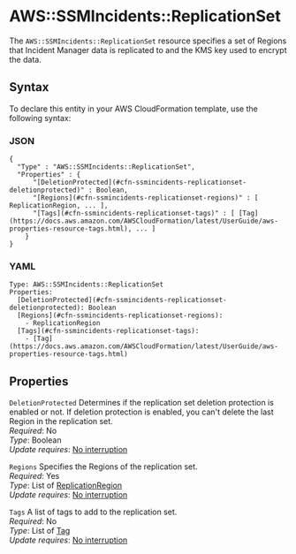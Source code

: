 # AWS::SSMIncidents::ReplicationSet<a name="aws-resource-ssmincidents-replicationset"></a>

The `AWS::SSMIncidents::ReplicationSet` resource specifies a set of Regions that Incident Manager data is replicated to and the KMS key used to encrypt the data\.

## Syntax<a name="aws-resource-ssmincidents-replicationset-syntax"></a>

To declare this entity in your AWS CloudFormation template, use the following syntax:

### JSON<a name="aws-resource-ssmincidents-replicationset-syntax.json"></a>

```
{
  "Type" : "AWS::SSMIncidents::ReplicationSet",
  "Properties" : {
      "[DeletionProtected](#cfn-ssmincidents-replicationset-deletionprotected)" : Boolean,
      "[Regions](#cfn-ssmincidents-replicationset-regions)" : [ ReplicationRegion, ... ],
      "[Tags](#cfn-ssmincidents-replicationset-tags)" : [ [Tag](https://docs.aws.amazon.com/AWSCloudFormation/latest/UserGuide/aws-properties-resource-tags.html), ... ]
    }
}
```

### YAML<a name="aws-resource-ssmincidents-replicationset-syntax.yaml"></a>

```
Type: AWS::SSMIncidents::ReplicationSet
Properties:
  [DeletionProtected](#cfn-ssmincidents-replicationset-deletionprotected): Boolean
  [Regions](#cfn-ssmincidents-replicationset-regions):
    - ReplicationRegion
  [Tags](#cfn-ssmincidents-replicationset-tags):
    - [Tag](https://docs.aws.amazon.com/AWSCloudFormation/latest/UserGuide/aws-properties-resource-tags.html)
```

## Properties<a name="aws-resource-ssmincidents-replicationset-properties"></a>

`DeletionProtected` <a name="cfn-ssmincidents-replicationset-deletionprotected"></a>
Determines if the replication set deletion protection is enabled or not\. If deletion protection is enabled, you can't delete the last Region in the replication set\.  
_Required_: No  
_Type_: Boolean  
_Update requires_: [No interruption](https://docs.aws.amazon.com/AWSCloudFormation/latest/UserGuide/using-cfn-updating-stacks-update-behaviors.html#update-no-interrupt)

`Regions` <a name="cfn-ssmincidents-replicationset-regions"></a>
Specifies the Regions of the replication set\.  
_Required_: Yes  
_Type_: List of [ReplicationRegion](aws-properties-ssmincidents-replicationset-replicationregion.md)  
_Update requires_: [No interruption](https://docs.aws.amazon.com/AWSCloudFormation/latest/UserGuide/using-cfn-updating-stacks-update-behaviors.html#update-no-interrupt)

`Tags` <a name="cfn-ssmincidents-replicationset-tags"></a>
A list of tags to add to the replication set\.  
_Required_: No  
_Type_: List of [Tag](https://docs.aws.amazon.com/AWSCloudFormation/latest/UserGuide/aws-properties-resource-tags.html)  
_Update requires_: [No interruption](https://docs.aws.amazon.com/AWSCloudFormation/latest/UserGuide/using-cfn-updating-stacks-update-behaviors.html#update-no-interrupt)

